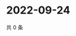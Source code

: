 # 2022-09-24

共 0 条

<!-- BEGIN WEIBO -->
<!-- 最后更新时间 Sat Sep 24 2022 19:00:56 GMT+0800 (China Standard Time) -->

<!-- END WEIBO -->
